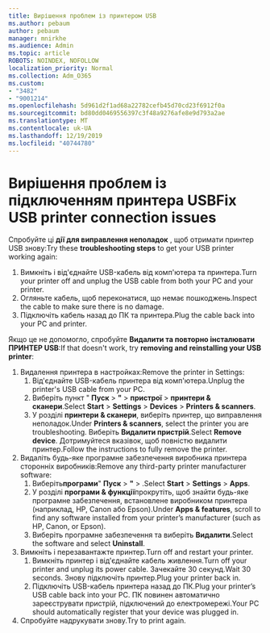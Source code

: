 ```yaml
---
title: Вирішення проблем із принтером USB
ms.author: pebaum
author: pebaum
manager: mnirkhe
ms.audience: Admin
ms.topic: article
ROBOTS: NOINDEX, NOFOLLOW
localization_priority: Normal
ms.collection: Adm_O365
ms.custom:
- "3482"
- "9001214"
ms.openlocfilehash: 5d961d2f1ad68a22782cefb45d70cd23f6912f0a
ms.sourcegitcommit: bd80dd0469556397c3f48a9276afe8e9d793a2ae
ms.translationtype: MT
ms.contentlocale: uk-UA
ms.lasthandoff: 12/19/2019
ms.locfileid: "40744780"
---
```

# <a name="fix-usb-printer-connection-issues"></a><span data-ttu-id="27f28-102">Вирішення проблем із підключенням принтера USB</span><span class="sxs-lookup"><span data-stu-id="27f28-102">Fix USB printer connection issues</span></span>

<span data-ttu-id="27f28-103">Спробуйте ці **дії для виправлення неполадок** , щоб отримати принтер USB знову:</span><span class="sxs-lookup"><span data-stu-id="27f28-103">Try these **troubleshooting steps** to get your USB printer working again:</span></span>

1. <span data-ttu-id="27f28-104">Вимкніть і від'єднайте USB-кабель від комп'ютера та принтера.</span><span class="sxs-lookup"><span data-stu-id="27f28-104">Turn your printer off and unplug the USB cable from both your PC and your printer.</span></span>
2. <span data-ttu-id="27f28-105">Огляньте кабель, щоб переконатися, що немає пошкоджень.</span><span class="sxs-lookup"><span data-stu-id="27f28-105">Inspect the cable to make sure there is no damage.</span></span>
3. <span data-ttu-id="27f28-106">Підключіть кабель назад до ПК та принтера.</span><span class="sxs-lookup"><span data-stu-id="27f28-106">Plug the cable back into your PC and printer.</span></span>

<span data-ttu-id="27f28-107">Якщо це не допомогло, спробуйте **Видалити та повторно інсталювати ПРИНТЕР USB**:</span><span class="sxs-lookup"><span data-stu-id="27f28-107">If that doesn't work, try **removing and reinstalling your USB printer**:</span></span>

1. <span data-ttu-id="27f28-108">Видалення принтера в настройках:</span><span class="sxs-lookup"><span data-stu-id="27f28-108">Remove the printer in Settings:</span></span>
    1. <span data-ttu-id="27f28-109">Від'єднайте USB-кабель принтера від комп'ютера.</span><span class="sxs-lookup"><span data-stu-id="27f28-109">Unplug the printer's USB cable from your PC.</span></span>
    2. <span data-ttu-id="27f28-110">Виберіть пункт " **Пуск** > **"** > **пристрої** > **принтери & сканери**.</span><span class="sxs-lookup"><span data-stu-id="27f28-110">Select **Start** > **Settings** > **Devices** > **Printers & scanners**.</span></span>
    3. <span data-ttu-id="27f28-111">У розділі **принтери & сканери**, виберіть принтер, що виправлення неполадок.</span><span class="sxs-lookup"><span data-stu-id="27f28-111">Under **Printers & scanners**, select the printer you are troubleshooting.</span></span> <span data-ttu-id="27f28-112">Виберіть **Видалити пристрій**.</span><span class="sxs-lookup"><span data-stu-id="27f28-112">Select **Remove device**.</span></span> <span data-ttu-id="27f28-113">Дотримуйтеся вказівок, щоб повністю видалити принтер.</span><span class="sxs-lookup"><span data-stu-id="27f28-113">Follow the instructions to fully remove the printer.</span></span>
2. <span data-ttu-id="27f28-114">Видаліть будь-яке програмне забезпечення виробника принтера сторонніх виробників:</span><span class="sxs-lookup"><span data-stu-id="27f28-114">Remove any third-party printer manufacturer software:</span></span>
    1. <span data-ttu-id="27f28-115">Виберіть**програми**" **Пуск** > **"** > .</span><span class="sxs-lookup"><span data-stu-id="27f28-115">Select **Start** > **Settings** > **Apps**.</span></span>
    2. <span data-ttu-id="27f28-116">У розділі **програми & функції**прокрутіть, щоб знайти будь-яке програмне забезпечення, встановлене виробником принтера (наприклад, HP, Canon або Epson).</span><span class="sxs-lookup"><span data-stu-id="27f28-116">Under **Apps & features**, scroll to find any software installed from your printer’s manufacturer (such as HP, Canon, or Epson).</span></span>
    3. <span data-ttu-id="27f28-117">Виберіть програмне забезпечення та виберіть **Видалити**.</span><span class="sxs-lookup"><span data-stu-id="27f28-117">Select the software and select **Uninstall**.</span></span>
3. <span data-ttu-id="27f28-118">Вимкніть і перезавантажте принтер.</span><span class="sxs-lookup"><span data-stu-id="27f28-118">Turn off and restart your printer.</span></span><br>
    1. <span data-ttu-id="27f28-119">Вимкніть принтер і від'єднайте кабель живлення.</span><span class="sxs-lookup"><span data-stu-id="27f28-119">Turn off your printer and unplug its power cable.</span></span> <span data-ttu-id="27f28-120">Зачекайте 30 секунд.</span><span class="sxs-lookup"><span data-stu-id="27f28-120">Wait 30 seconds.</span></span> <span data-ttu-id="27f28-121">Знову підключіть принтер.</span><span class="sxs-lookup"><span data-stu-id="27f28-121">Plug your printer back in.</span></span>
    2. <span data-ttu-id="27f28-122">Підключіть USB-кабель принтера назад до ПК.</span><span class="sxs-lookup"><span data-stu-id="27f28-122">Plug your printer’s USB cable back into your PC.</span></span> <span data-ttu-id="27f28-123">ПК повинен автоматично зареєструвати пристрій, підключений до електромережі.</span><span class="sxs-lookup"><span data-stu-id="27f28-123">Your PC should automatically register that your device was plugged in.</span></span>
4. <span data-ttu-id="27f28-124">Спробуйте надрукувати знову.</span><span class="sxs-lookup"><span data-stu-id="27f28-124">Try to print again.</span></span>